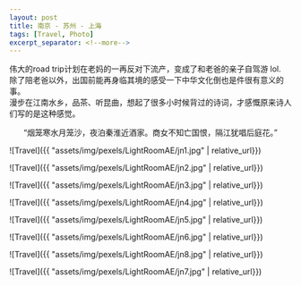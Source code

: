 ```yaml
---
layout: post
title: 南京 - 苏州 - 上海
tags: [Travel, Photo]
excerpt_separator: <!--more-->
---
```


伟大的road trip计划在老妈的一再反对下流产，变成了和老爸的亲子自驾游 lol.      
除了陪老爸以外，出国前能再身临其境的感受一下中华文化倒也是件很有意义的事。   
漫步在江南水乡，品茶、听昆曲，想起了很多小时候背过的诗词，才感慨原来诗人们写的是这种感觉。   
<!--more-->  
  
<p style="text-align: center;">
“烟笼寒水月笼沙，夜泊秦淮近酒家。商女不知亡国恨，隔江犹唱后庭花。”
</p>
    

![Travel]({{ "assets/img/pexels/LightRoomAE/jn1.jpg" | relative_url}})


![Travel]({{ "assets/img/pexels/LightRoomAE/jn2.jpg" | relative_url}})


![Travel]({{ "assets/img/pexels/LightRoomAE/jn3.jpg" | relative_url}})


![Travel]({{ "assets/img/pexels/LightRoomAE/jn4.jpg" | relative_url}})


![Travel]({{ "assets/img/pexels/LightRoomAE/jn5.jpg" | relative_url}})


![Travel]({{ "assets/img/pexels/LightRoomAE/jn6.jpg" | relative_url}})


![Travel]({{ "assets/img/pexels/LightRoomAE/jn8.jpg" | relative_url}})


![Travel]({{ "assets/img/pexels/LightRoomAE/jn7.jpg" | relative_url}})
